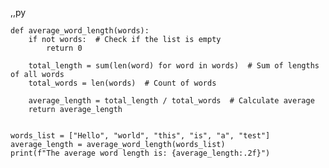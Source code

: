 ,,py

    def average_word_length(words):
        if not words:  # Check if the list is empty
            return 0
    
        total_length = sum(len(word) for word in words)  # Sum of lengths of all words
        total_words = len(words)  # Count of words
    
        average_length = total_length / total_words  # Calculate average
        return average_length
    

    words_list = ["Hello", "world", "this", "is", "a", "test"]
    average_length = average_word_length(words_list)
    print(f"The average word length is: {average_length:.2f}")

